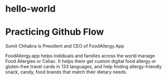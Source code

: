 # hello-world
# Practicing Github Flow

Sumit Chhabra is President and CEO of FoodAllergy.App

FoodAllergy.app helps indidiuals and families across the world manage Food Allergies or Celiac. It helps them get custom digital food allergy or gluten-free travel cards in 133 languages, and help finding allergy-friendly snack, candy, food brands that match their dietary needs.
